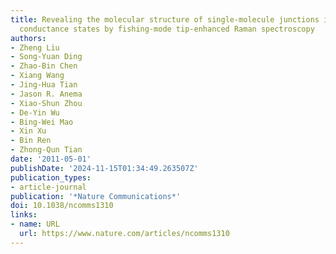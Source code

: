 ```yaml
---
title: Revealing the molecular structure of single-molecule junctions in different
  conductance states by fishing-mode tip-enhanced Raman spectroscopy
authors:
- Zheng Liu
- Song-Yuan Ding
- Zhao-Bin Chen
- Xiang Wang
- Jing-Hua Tian
- Jason R. Anema
- Xiao-Shun Zhou
- De-Yin Wu
- Bing-Wei Mao
- Xin Xu
- Bin Ren
- Zhong-Qun Tian
date: '2011-05-01'
publishDate: '2024-11-15T01:34:49.263507Z'
publication_types:
- article-journal
publication: '*Nature Communications*'
doi: 10.1038/ncomms1310
links:
- name: URL
  url: https://www.nature.com/articles/ncomms1310
---
```

